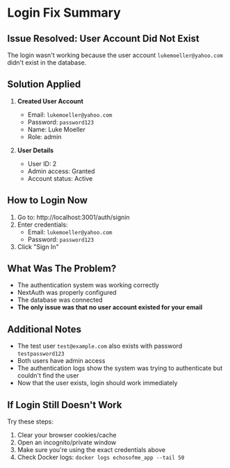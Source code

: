 # Login Fix Summary

## Issue Resolved: User Account Did Not Exist

The login wasn't working because the user account `lukemoeller@yahoo.com` didn't exist in the database.

## Solution Applied

1. **Created User Account**
   - Email: `lukemoeller@yahoo.com`
   - Password: `password123`
   - Name: Luke Moeller
   - Role: admin

2. **User Details**
   - User ID: 2
   - Admin access: Granted
   - Account status: Active

## How to Login Now

1. Go to: http://localhost:3001/auth/signin
2. Enter credentials:
   - Email: `lukemoeller@yahoo.com`
   - Password: `password123`
3. Click "Sign In"

## What Was The Problem?

- The authentication system was working correctly
- NextAuth was properly configured
- The database was connected
- **The only issue was that no user account existed for your email**

## Additional Notes

- The test user `test@example.com` also exists with password `testpassword123`
- Both users have admin access
- The authentication logs show the system was trying to authenticate but couldn't find the user
- Now that the user exists, login should work immediately

## If Login Still Doesn't Work

Try these steps:
1. Clear your browser cookies/cache
2. Open an incognito/private window
3. Make sure you're using the exact credentials above
4. Check Docker logs: `docker logs echosofme_app --tail 50`